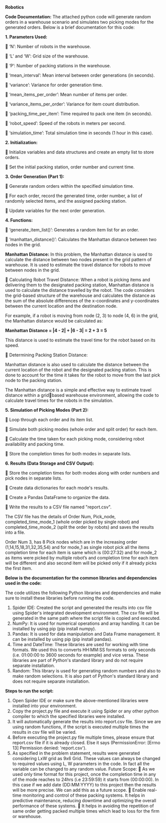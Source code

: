 **Robotics**

**Code Documentation:**
The attached python code will generate random orders in a warehouse scenario and 
simulates two picking modes for the generated orders. Below is a brief documentation for this 
code: 

**1. Parameters Used:**

 ‘N’: Number of robots in the warehouse.

 ‘L’ and ‘W’: Grid size of the warehouse.

 ‘P’: Number of packing stations in the warehouse.

 ‘mean_interval’: Mean interval between order generations (in seconds).

 ‘variance’: Variance for order generation time. 

 ‘mean_items_per_order’: Mean number of items per order. 

 ‘variance_items_per_order’: Variance for item count distribution. 

 ‘packing_time_per_item’: Time required to pack one item (in seconds).

 ‘robot_speed’: Speed of the robots in meters per second. 

 ‘simulation_time’: Total simulation time in seconds (1 hour in this case). 

**2. Initialization:**

 Initialize variables and data structures and create an empty list to store orders.

 Set the initial packing station, order number and current time. 

**3. Order Generation (Part 1):**

 Generate random orders within the specified simulation time. 

 For each order, record the generated time, order number, a list of randomly selected 
items, and the assigned packing station. 

 Update variables for the next order generation. 

**4. Functions:**

 ‘generate_item_list()’: Generates a random item list for an order. 

 ‘manhattan_distance()’: Calculates the Manhattan distance between two nodes in the 
grid. 

**Manhattan Distance:**
In this problem, the Manhattan distance is used to calculate the distance between two 
nodes present in the grid pattern of warehouse. It is used to estimate the travel distance for 
robots to move between nodes in the grid. 

 Calculating Robot Travel Distance: 
When a robot is picking items and delivering them to the designated packing station, 
Manhattan distance is used to calculate the distance travelled by the robot. The code 
considers the grid-based structure of the warehouse and calculates the distance as the sum 
of the absolute differences of the x-coordinates and y-coordinates between the current location 
and the destination node. 

For example, if a robot is moving from node (2, 3) to node (4, 6) in the grid, the Manhattan 
distance would be calculated as:

**Manhattan Distance = |4 - 2| + |6 - 3| = 2 + 3 = 5**

This distance is used to estimate the travel time for the robot based on its speed.

 Determining Packing Station Distance: 

Manhattan distance is also used to calculate the distance between the current location of 
the robot and the designated packing station. This is done to account for the time it takes for 
the robot to move from the last pick node to the packing station.

The Manhattan distance is a simple and effective way to estimate travel distance within a gridbased warehouse environment, allowing the code to calculate travel times for the robots in the 
simulation.

**5. Simulation of Picking Modes (Part 2):**

 Loop through each order and its item list.

 Simulate both picking modes (whole order and split order) for each item.

 Calculate the time taken for each picking mode, considering robot availability and 
packing time.

 Store the completion times for both modes in separate lists.

**6. Results (Data Storage and CSV Output):**

 Store the completion times for both modes along with order numbers and pick nodes 
in separate lists.

 Create data dictionaries for each mode's results.

 Create a Pandas DataFrame to organize the data.

 Write the results to a CSV file named "report.csv".

The CSV file has the details of Order Num, Pick_node, completed_time_mode_1 (whole 
order picked by single robot) and completed_time_mode_2 (split the order by robots) and 
saves the results into a file. 

Order Num 3, has 8 Pick nodes which are in the increasing order (1,14,15,18,31,32,35,54) 
and for mode_1 as single robot pick all the items completion time for each item is same which 
is (00:27:32) and for mode_2 as items were picked by multiple robot’s and completion time for 
each item will be different and also second item will be picked only if it already picks the first 
item.

**Below is the documentation for the common libraries and dependencies used in the 
code:**

The code utilizes the following Python libraries and dependencies and make sure to install 
these libraries before running the code. 

1. Spider IDE: Created the script and generated the results into csv file using Spider's 
integrated development environment. The csv file will be generated in the same path 
where the script file is copied and executed. 
2. NumPy: It is used for numerical operations and array handling. It can be installed by using 
pip (pip install numpy). 
3. Pandas: It is used for data manipulation and Data Frame management. It can be installed 
by using pip (pip install pandas). 
4. Time and DateTime: These libraries are used for working with time formats. We used this 
to converts HH:MM:SS formats to only seconds (i.e. 01:00:00 to 3600 seconds for 
example) and vice versa. These libraries are part of Python's standard library and do not 
require separate installation. 
5. Random: This library is used for generating random numbers and also to make random 
selections. It is also part of Python's standard library and does not require separate 
installation.

**Steps to run the script:**

1. Open Spider IDE or make sure the above-mentioned libraries were installed into your 
environment. 
2. Copy the project.py file and execute it using Spider or any other python compiler to which 
the specified libraries were installed. 
3. It will automatically generate the results into report.csv file. Since we are using random 
functions, if the script is executed multiple times the results in csv file will be varied. 
4. Before executing the project.py file multiple times, please ensure that report.csv file if it is 
already closed. Else it says (PermissionError: [Errno 13] Permission denied: 'report.csv'). 
5. As specified in the problem statement, results were generated considering LxW grid as 
9x6 Grid. These values can always be changed to required values using L, W parameters 
in the code. In fact all the variable can be changed to any random value. 
Future Scope: 
 As we used only time format for this project, once the completion time in any of the mode 
reaches to 24hrs (i.e 23:59:59) it starts from (00:00:00). In this case if we add date 
(DD:MM:YYYY) to this project then the results will be more precise. We can add this as a 
future scope. 
 Enable real-time monitoring and control of these packing systems. It helps in predictive 
maintenance, reducing downtime and optimizing the overall performance of these 
systems. 
 It helps in avoiding the repetition of same order getting packed multiple times which lead 
to loss for the firm or warehouse.
